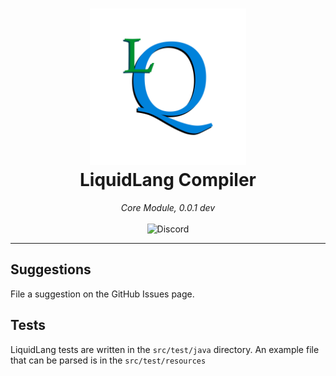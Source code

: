 <!--suppress HtmlDeprecatedAttribute -->
<h1 align="center">
    <!--suppress CheckImageSize -->
<img width="250" height="250" alt="The LiquidLang logo" src="images/lq.png"><br>
    LiquidLang Compiler
</h1>
<p align="center">
    <em>Core Module, 0.0.1 dev</em>
    <br><br>
    <img alt="Discord" src="https://img.shields.io/discord/944945693989146634?color=blue&label=Discord&style=for-the-badge">
</p>
<hr>

## Suggestions
File a suggestion on the GitHub Issues page.

## Tests
LiquidLang tests are written in the `src/test/java` directory. An example file that can be parsed is in the `src/test/resources`